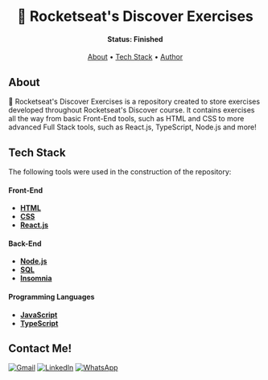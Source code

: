 <h1 align="center">🚀 Rocketseat's Discover Exercises</h1>

<h4 align="center"> 
	 Status: Finished
</h4>

<p align="center">
 <a href="#about">About</a> • 
 <a href="#tech-stack">Tech Stack</a> •
 <a href="#contact-me">Author</a>
</p>

## About

🚀 Rocketseat's Discover Exercises is a repository created to store exercises developed throughout Rocketseat's Discover course. It contains exercises all the way from basic Front-End tools, such as HTML and CSS to more advanced Full Stack tools, such as React.js, TypeScript, Node.js and more!

## Tech Stack

The following tools were used in the construction of the repository:

#### **Front-End**

-   **[HTML](https://developer.mozilla.org/pt-BR/docs/Web/HTML)**
-   **[CSS](https://developer.mozilla.org/pt-BR/docs/Web/CSS)**
-   **[React.js](https://reactjs.org/)**

#### **Back-End**

-   **[Node.js](https://nodejs.org/en/)**
-   **[SQL](https://www.w3schools.com/sql/)**
-   **[Insomnia](https://insomnia.rest/download)**

#### **Programming Languages**

- **[JavaScript](https://www.javascript.com/)**
- **[TypeScript](https://www.typescriptlang.org/)**

## Contact Me!

<div>
  <a href="mailto:amfonseca98@gmail.com"><img alt="Gmail" src="https://img.shields.io/badge/Gmail-D14836?style=for-the-badge&logo=gmail&logoColor=white"></a>
  <a href="https://www.linkedin.com/in/alexandremucarzelfonseca/" target="_blank"><img alt="LinkedIn" src="https://img.shields.io/badge/LinkedIn-0077B5?style=for-the-badge&logo=linkedin&logoColor=white"></a>
  <a href="https://api.whatsapp.com/send?phone=5541992055294" target="_blank"><img alt="WhatsApp" src="https://img.shields.io/badge/WhatsApp-25D366?style=for-the-badge&logo=whatsapp&logoColor=white"></a>
</div>
